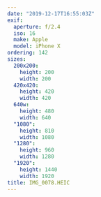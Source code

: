 ```yaml
---
date: "2019-12-17T16:55:03Z"
exif:
  aperture: f/2.4
  iso: 16
  make: Apple
  model: iPhone X
ordering: 142
sizes:
  200x200:
    height: 200
    width: 200
  420x420:
    height: 420
    width: 420
  640w:
    height: 480
    width: 640
  "1080":
    height: 810
    width: 1080
  "1280":
    height: 960
    width: 1280
  "1920":
    height: 1440
    width: 1920
title: IMG_0078.HEIC
---
```

